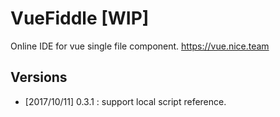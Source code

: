 VueFiddle [WIP]
==================

Online IDE for vue single file component.   https://vue.nice.team


Versions
------------------
* [2017/10/11] 0.3.1 : support local script reference.
